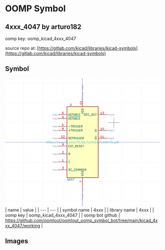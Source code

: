 # OOMP Symbol  
## 4xxx_4047  by arturo182  
  
oomp key: oomp_kicad_4xxx_4047  
  
source repo at: [https://gitlab.com/kicad/libraries/kicad-symbols](https://gitlab.com/kicad/libraries/kicad-symbols)  
## Symbol  
  
[![working.png](working_600.png)](working.png)  
| name | value | 
| --- | --- | 
| symbol name | 4xxx | 
| library name | 4xxx | 
| oomp key | oomp_kicad_4xxx_4047 | 
| oomp bot github | https://github.com/oomlout/oomlout_oomp_symbol_bot/tree/main/kicad_4xxx_4047/working | 
## Images  
